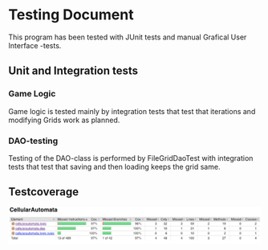 
# Testing Document
This program has been tested with JUnit tests and manual Grafical User Interface -tests.

## Unit and Integration tests
### Game Logic 
Game logic is tested mainly by integration tests that test that iterations and modifying Grids work as planned.

### DAO-testing
Testing of the DAO-class is performed by FileGridDaoTest with integration tests that test that saving and then loading keeps the grid same.

## Testcoverage
<img src="https://raw.githubusercontent.com/PAHUS/ot-harjoitustyo/master/dokumentaatio/TestCoverage.png" width="700">

